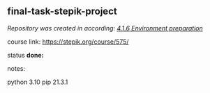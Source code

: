 ## final-task-stepik-project

*Repository was created in according:
[4.1.6 Environment preparation](https://stepik.org/lesson/199980/step/6?unit=174035)*

course link: https://stepik.org/course/575/

status **done:**

notes:

python 3.10
pip 21.3.1

